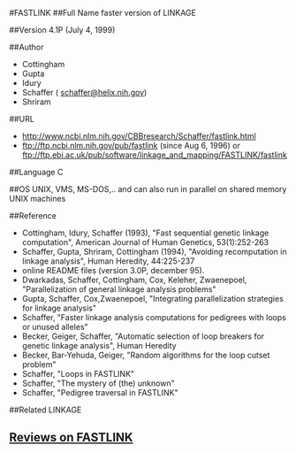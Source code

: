 #FASTLINK
##Full Name
faster version of LINKAGE

##Version
4.1P (July 4, 1999)

##Author
* Cottingham
* Gupta
* Idury
* Schaffer ( schaffer@helix.nih.gov)
* Shriram

##URL
* http://www.ncbi.nlm.nih.gov/CBBresearch/Schaffer/fastlink.html
* ftp://ftp.ncbi.nlm.nih.gov/pub/fastlink (since Aug 6, 1996) or ftp://ftp.ebi.ac.uk/pub/software/linkage_and_mapping/FASTLINK/fastlink

##Language
C

##OS
UNIX, VMS, MS-DOS,.. and can also run in parallel on shared memory UNIX machines

##Reference
* Cottingham, Idury, Schaffer (1993), "Fast sequential genetic linkage computation", American Journal of Human Genetics, 53(1):252-263
* Schaffer, Gupta, Shriram, Cottingham (1994), "Avoiding recomputation in linkage analysis", Human Heredity, 44:225-237
* online README files (version 3.0P, december 95).
* Dwarkadas, Schaffer, Cottingham, Cox, Keleher, Zwaenepoel, "Parallelization of general linkage analysis problems"
* Gupta, Schaffer, Cox,Zwaenepoel, "Integrating parallelization strategies for linkage analysis"
* Schaffer, "Faster linkage analysis computations for pedigrees with loops or unused alleles"
* Becker, Geiger, Schaffer, "Automatic selection of loop breakers for genetic linkage analysis", Human Heredity
* Becker, Bar-Yehuda, Geiger, "Random algorithms for the loop cutset problem"
* Schaffer, "Loops in FASTLINK"
* Schaffer, "The mystery of (the) unknown"
* Schaffer, "Pedigree traversal in FASTLINK"

##Related
LINKAGE


## [Reviews on FASTLINK](https://github.com/gaow/genetic-analysis-software/issues/121)